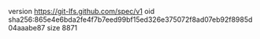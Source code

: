 version https://git-lfs.github.com/spec/v1
oid sha256:865e4e6bda2fe4f7b7eed99bf15ed326e375072f8ad07eb92f8985d04aaabe87
size 8871
